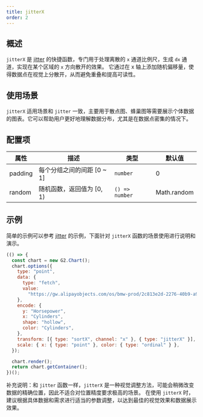 ```yaml
---
title: jitterX
order: 2
---
```


## 概述

`jitterX` 是 [jitter](/manual/core/transform/jitter) 的快捷函数，专门用于处理离散的 `x` 通道比例尺，生成 `dx` 通道，实现在某个区域的 `x` 方向散开的效果。
它通过在 x 轴上添加随机偏移量，使得数据点在视觉上分散开，从而避免重叠和提高可读性。

## 使用场景

`jitterX` 适用场景和 `jitter` 一致，主要用于散点图、蜂巢图等需要展示个体数据的图表。它可以帮助用户更好地理解数据分布，尤其是在数据点密集的情况下。

## 配置项

| 属性    | 描述                       | 类型           | 默认值      |
| ------- | -------------------------- | -------------- | ----------- |
| padding | 每个分组之间的间距 [0 ~ 1] | `number`       | 0           |
| random  | 随机函数，返回值为 [0, 1)  | `() => number` | Math.random |

## 示例

简单的示例可以参考 [jitter](/manual/core/transform/jitter) 的示例，下面针对 `jitterX` 函数的场景使用进行说明和演示。

``` js | ob
(() => { 
  const chart = new G2.Chart();
  chart.options({
    type: "point",
    data: {
      type: "fetch",
      value:
        "https://gw.alipayobjects.com/os/bmw-prod/2c813e2d-2276-40b9-a9af-cf0a0fb7e942.csv",
    },
    encode: {
      y: "Horsepower",
      x: "Cylinders",
      shape: "hollow",
      color: "Cylinders",
    },
    transform: [{ type: "sortX", channel: "x" }, { type: "jitterX" }],
    scale: { x: { type: "point" }, color: { type: "ordinal" } },
  });

  chart.render();
  return chart.getContainer();
})();
```

补充说明：和 `jitter` 函数一样，`jitterX` 是一种视觉调整方法，可能会稍微改变数据的精确位置，因此不适合对位置精度要求极高的场景。
在使用 `jitterX` 时，建议根据具体数据和需求进行适当的参数调整，以达到最佳的视觉效果和数据展示效果。
